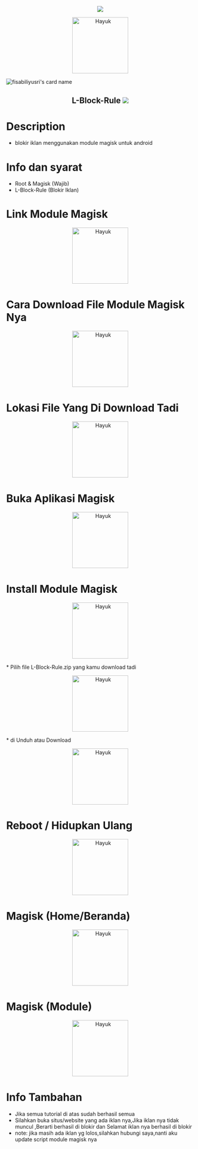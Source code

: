 <p align="center">
<img src="https://readme-typing-svg.herokuapp.com?color=%2336BCF7&center=true&vCenter=true&lines=S+U+L+A+I+M+A+N++L" />
</p>
<p align='center'><a href="https://api.daily.dev/get?r=fisabiliyusri"><img src="https://raw.githubusercontent.com/fisabiliyusri/.github/main/kotori2.png?r=82s" width="150" alt="Hayuk"/></a></p>

![fisabiliyusri's card name](https://cardivo.vercel.app/api?name=SULAIMAN%20L&description=Hi,%20everyone!%20and%20Nice%20to%20meet%20you%20%F0%9F%91%8B&image=https://raw.githubusercontent.com/fisabiliyusri/.github/main/kurumiwangy3.jpg?v=4&backgroundColor=%23ecf0f1&twitter=/&github=fisabiliyusri&pattern=leaf&colorPattern=%23eaeaea)


<h2 align="center">
L-Block-Rule
<img src="https://img.shields.io/badge/Version-1.0.2-blue.svg"></h2>

#  Description
* blokir iklan menggunakan module magisk untuk android
# Info dan syarat
* Root & Magisk (Wajib)
* L-Block-Rule (Blokir Iklan)
# Link Module Magisk
</p>
<p align='center'><a href="https://api.daily.dev/get?r=fisabiliyusri"><img src="https://raw.githubusercontent.com/fisabiliyusri/L-Block-Rule/main/linkdownload.jpg?r=82s" width="150" alt="Hayuk"/></a></p>

# Cara Download File Module Magisk Nya
</p>
<p align='center'><a href="https://api.daily.dev/get?r=fisabiliyusri"><img src="https://raw.githubusercontent.com/fisabiliyusri/L-Block-Rule/main/caradownload.jpg?r=82s" width="150" alt="Hayuk"/></a></p>

# Lokasi File Yang Di Download Tadi
</p>
<p align='center'><a href="https://api.daily.dev/get?r=fisabiliyusri"><img src="https://raw.githubusercontent.com/fisabiliyusri/L-Block-Rule/main/lokasidisimpan.jpg?r=82s" width="150" alt="Hayuk"/></a></p>

# Buka Aplikasi Magisk
</p>
<p align='center'><a href="https://api.daily.dev/get?r=fisabiliyusri"><img src="https://raw.githubusercontent.com/fisabiliyusri/L-Block-Rule/main/bukamagisk.jpg?r=82s" width="150" alt="Hayuk"/></a></p>

# Install Module Magisk
</p>
<p align='center'><a href="https://api.daily.dev/get?r=fisabiliyusri"><img src="https://raw.githubusercontent.com/fisabiliyusri/L-Block-Rule/main/carainstall.jpg?r=82s" width="150" alt="Hayuk"/></a></p>
* Pilih file L-Block-Rule.zip yang kamu download tadi
</p>
<p align='center'><a href="https://api.daily.dev/get?r=fisabiliyusri"><img src="https://raw.githubusercontent.com/fisabiliyusri/L-Block-Rule/main/lokasidisimpan.jpg?r=82s" width="150" alt="Hayuk"/></a></p>
* di Unduh atau Download
</p>
<p align='center'><a href="https://api.daily.dev/get?r=fisabiliyusri"><img src="https://raw.githubusercontent.com/fisabiliyusri/L-Block-Rule/main/lokasiunduh.jpg?r=82s" width="150" alt="Hayuk"/></a></p>

# Reboot / Hidupkan Ulang
</p>
<p align='center'><a href="https://api.daily.dev/get?r=fisabiliyusri"><img src="https://raw.githubusercontent.com/fisabiliyusri/L-Block-Rule/main/cararestart.jpg?r=82s" width="150" alt="Hayuk"/></a></p>

# Magisk (Home/Beranda)
</p>
<p align='center'><a href="https://api.daily.dev/get?r=fisabiliyusri"><img src="https://raw.githubusercontent.com/fisabiliyusri/L-Block-Rule/main/bukamagisk2.jpg?r=82s" width="150" alt="Hayuk"/></a></p>

# Magisk (Module)
</p>
<p align='center'><a href="https://api.daily.dev/get?r=fisabiliyusri"><img src="https://raw.githubusercontent.com/fisabiliyusri/L-Block-Rule/main/bukamagisk3.jpg?r=82s" width="150" alt="Hayuk"/></a></p>

# Info Tambahan
* Jika semua tutorial di atas sudah berhasil semua
* Silahkan buka situs/website yang ada iklan nya,Jika iklan nya tidak muncul ,Berarti berhasil di blokir dan Selamat iklan nya berhasil di blokir
* note: jika masih ada iklan yg lolos,silahkan hubungi saya,nanti aku update script module magisk nya
